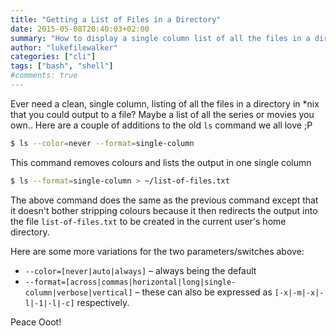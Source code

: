 ```yaml
---
title: "Getting a List of Files in a Directory"
date: 2015-05-08T20:40:03+02:00
summary: "How to display a single column list of all the files in a directory."
author: "lukefilewalker"
categories: ["cli"]
tags: ["bash", "shell"]
#comments: true
---
```


Ever need a clean, single column, listing of all the files in a directory in *nix that you could output to a file? Maybe a list of all the series or movies you own.. Here are a couple of additions to the old `ls`  command we all love ;P
```bash 
$ ls --color=never --format=single-column
```

This command removes colours and lists the output in one single column
```bash 
$ ls --format=single-column > ~/list-of-files.txt
```

The above command does the same as the previous command except that it doesn't bother stripping colours because it then redirects the output into the file `list-of-files.txt`  to be created in the current user's home directory.

Here are some more variations for the two parameters/switches above:
- `--color=[never|auto|always]` – always being the default
- `--format=[across|commas|horizontal|long|single-column|verbose|vertical]` – these can also be expressed as `[-x|-m|-x|-l|-1|-l|-c]` respectively.

Peace Ooot!
